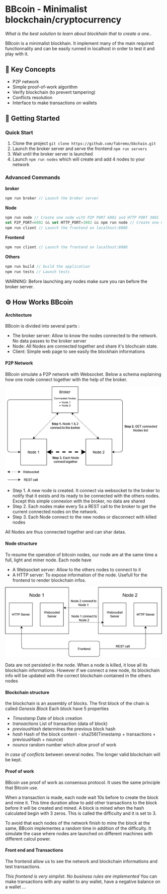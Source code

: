 # BBcoin - Minimalist blockchain/cryptocurrency

_What is the best solution to learn about blockhain that to create a one.._

BBcoin is a minimalist blockhain. It implement many of the main required functionnality and can be easily runned in localhost in order to test it and play with it.

## 🧰 Key Concepts

- P2P network
- Simple proof-of-work algorithm
- Verify blockchain (to prevent tampering)
- Conflicts resolution
- Interface to make transactions on wallets

## 🏁 Getting Started

### Quick Start

1. Clone the project `git clone https://github.com/fabremx/bbchain.git`
2. Launch the broker server and serve the frontend `npm run servers`
3. Wait until the broker server is launched
4. Launch `npm run nodes` which will create and add 4 nodes to your network

### Advanced Commands

**broker**

```js
npm run broker // Launch the broker server
```

**Node**

```js
npm run node // Create one node with P2P PORT 6001 and HTTP PORT 3001
set P2P_PORT=6002 && set HTTP_PORT=3002 && npm run node // Create one node with P2P PORT 6002 and HTTP PORT 3002
npm run client // Launch the frontend on localhost:8080
```

**Frontend**

```js
npm run client // Launch the frontend on localhost:8080
```

**Others**

```js
npm run build // build the application
npm run tests // Launch tests
```

WARNING: Before launching any nodes make sure you ran before the broker server.

## ⚙️ How Works BBcoin

#### Architecture

BBcoin is divided into several parts :

- The broker server: Allow to know the nodes connected to the network. No data passes to the broker server
- Node: All Nodes are connected together and share it's blochcain state.
- Client: Simple web page to see easily the blockhain informations

#### P2P Network

BBcoin simulate a P2P network with Websocket. Below a schema explaining how one node connect together with the help of the broker.

![P2P Network](images/p2p.jpg)

- Step 1. A new node is created. It connect via websocket to the broker to notify that it exists and its ready to be connected with the others nodes. Except this simple connexion with the broker, no data are shared
- Step 2. Each nodes make every 5s a REST call to the broker to get the current connected nodes on the network.
- Step 3. Each Node connect to the new nodes or disconnect with killed nodes

All Nodes are thus connected together and can shar datas.

#### Node structure

To resume the operation of bitcoin nodes, our node are at the same time a full, light and miner node.
Each node have

- A Websocket server: Allow to the others nodes to connect to it
- A HTTP server: To expose information of the node. Usefull for the frontend to render blockchain infos.

![Node Structure](images/node.jpg)

Data are not persisted in the node. When a node is killed, it lose all its blockchain informations.
However if we connect a new node, its blockchain info will be updated with the correct blockchain contained in the others nodes

#### Blockchain structure

the blockchain is an assembly of blocks. The first block of the chain is called _Genesis Block_
Each block have 5 properties

- _Timestamp_ Date of block creation
- _transactions_ List of transaction (data of block)
- _previousHash_ determines the previous block hash
- _hash_ Hash of the block content - sha256(Timestamp + transactions + previousHash + nounce)
- _nounce_ random number which allow proof of work

_In case of conflicts_ between several nodes. The longer valid blockchain will be kept.

#### Proof of work

BBcoin use proof of work as consensus protocol. It uses the same principle that Bitcoin use.

When a transaction is made, each node wait 10s before to create the block and mine it. This time duration allow to add other transactions to the block before it will be created and mined.
A block is mined when the hash calculated begin with 3 zeros. This is called the difficulty and it is set to 3.

To avoid that each nodes of the network finish to mine the block at the same, BBcoin implementes a random time in addition of the difficulty. It simulate the case where nodes are launched on different machines with different calcul power.

#### Front end and Transactions

The frontend allow us to see the network and blockchain informations and test transactions.

_This frontend is very simplist. No business rules are implemented_
You can make transactions with any wallet to any wallet, have a negative balance on a wallet ...
